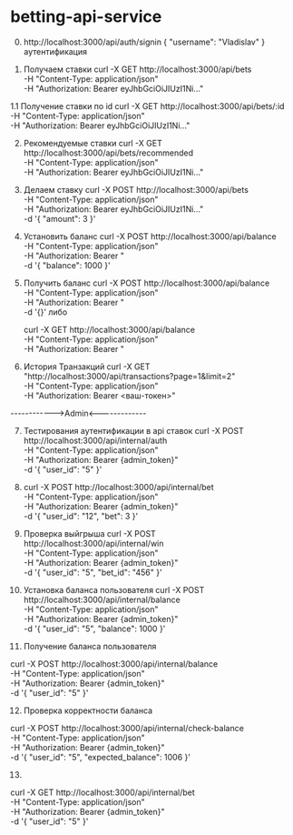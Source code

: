 # betting-api-service

0. http://localhost:3000/api/auth/signin
   {
   "username": "Vladislav"
   } аутентификация

1. Получаем ставки
   curl -X GET http://localhost:3000/api/bets \
    -H "Content-Type: application/json" \
    -H "Authorization: Bearer eyJhbGciOiJIUzI1Ni..."
    
 1.1 Получение ставки по id 
   curl -X GET http://localhost:3000/api/bets/:id \
    -H "Content-Type: application/json" \
    -H "Authorization: Bearer eyJhbGciOiJIUzI1Ni..."    

2. Рекомендуемые ставки
   curl -X GET http://localhost:3000/api/bets/recommended \
    -H "Content-Type: application/json" \
    -H "Authorization: Bearer eyJhbGciOiJIUzI1Ni..."

3. Делаем ставку
   curl -X POST http://localhost:3000/api/bets \
    -H "Content-Type: application/json" \
    -H "Authorization: Bearer eyJhbGciOiJIUzI1Ni..." \
    -d '{
   "amount": 3
   }'

4. Установить баланс
   curl -X POST http://localhost:3000/api/balance \
    -H "Content-Type: application/json" \
    -H "Authorization: Bearer <TOKEN>" \
    -d '{
   "balance": 1000
   }'

5. Получить баланс 
   curl -X POST http://localhost:3000/api/balance \
    -H "Content-Type: application/json" \
    -H "Authorization: Bearer <TOKEN>" \
    -d '{}'
   либо

   curl -X GET http://localhost:3000/api/balance \
    -H "Content-Type: application/json" \
    -H "Authorization: Bearer <TOKEN>"

6. История Транзакций 
curl -X GET "http://localhost:3000/api/transactions?page=1&limit=2" \
  -H "Content-Type: application/json" \
  -H "Authorization: Bearer <ваш-токен>"

------------>Admin<-------------


7. Тестирования аутентификации в api ставок
 curl -X POST http://localhost:3000/api/internal/auth \
  -H "Content-Type: application/json" \
  -H "Authorization: Bearer {admin_token}" \
  -d '{ "user_id": "5" }'


8. curl -X POST http://localhost:3000/api/internal/bet \
  -H "Content-Type: application/json" \
  -H "Authorization: Bearer {admin_token}" \
  -d '{
    "user_id": "12",
    "bet": 3
  }'

  
9. Проверка выйгрыша 
curl -X POST http://localhost:3000/api/internal/win \
  -H "Content-Type: application/json" \
  -H "Authorization: Bearer {admin_token}" \
  -d '{
    "user_id": "5",
    "bet_id": "456"
  }'

10. Установка баланса пользователя 
curl -X POST http://localhost:3000/api/internal/balance \
  -H "Content-Type: application/json" \
  -H "Authorization: Bearer {admin_token}" \
  -d '{
    "user_id": "5",
    "balance": 1000
  }'

11. Получение баланса пользователя 

curl -X POST http://localhost:3000/api/internal/balance \
  -H "Content-Type: application/json" \
  -H "Authorization: Bearer {admin_token}" \
  -d '{
    "user_id": "5"
  }'

12. Проверка корректности баланса 

curl -X POST http://localhost:3000/api/internal/check-balance \
  -H "Content-Type: application/json" \
  -H "Authorization: Bearer {admin_token}" \
  -d '{
    "user_id": "5",
    "expected_balance": 1006
  }'

13. 

curl -X GET http://localhost:3000/api/internal/bet \
  -H "Content-Type: application/json" \
  -H "Authorization: Bearer {admin_token}" \
  -d '{
    "user_id": "5"
  }'


